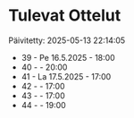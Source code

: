 # Tulevat Ottelut

Päivitetty: 2025-05-13 22:14:05

- 39 - Pe 16.5.2025 - 18:00
- 40 -  - 20:00
- 41 - La 17.5.2025 - 17:00
- 42 -  - 17:00
- 43 -  - 17:00
- 44 -  - 19:00
